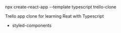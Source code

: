 npx create-react-app --template typescript trello-clone

Trello app clone for learning Reat with Typescript

- styled-components
